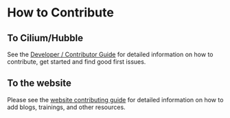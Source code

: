 # How to Contribute

## To Cilium/Hubble

See the [Developer / Contributor
Guide](https://docs.cilium.io/en/stable/contributing/development/contributing_guide/) for detailed information on
how to contribute, get started and find good first issues.

## To the website

Please see the [website contributing guide](https://github.com/cilium/cilium.io/blob/main/CONTRIBUTING.md) for
detailed information on how to add blogs, trainings, and other resources.
